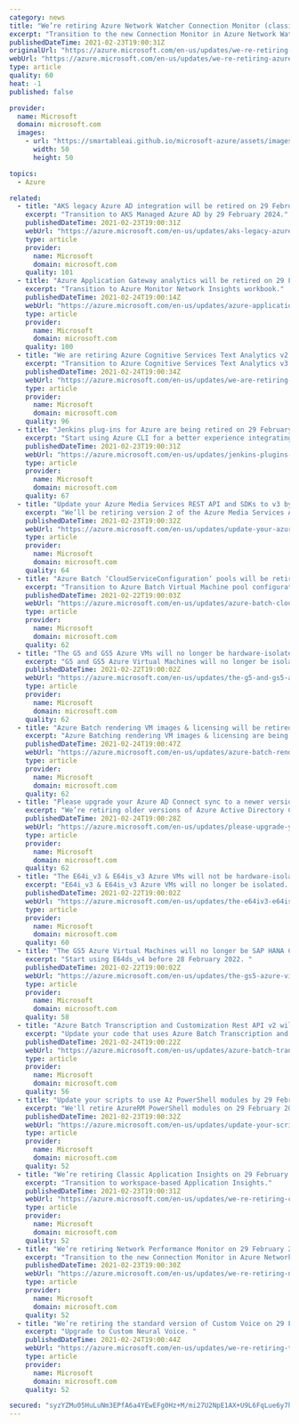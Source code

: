 ```yaml
---
category: news
title: "We’re retiring Azure Network Watcher Connection Monitor (classic) on 29 February 2024"
excerpt: "Transition to the new Connection Monitor in Azure Network Watcher."
publishedDateTime: 2021-02-23T19:00:31Z
originalUrl: "https://azure.microsoft.com/en-us/updates/we-re-retiring-azure-network-watcher-connection-monitor-classic-on-29-february-2024/"
webUrl: "https://azure.microsoft.com/en-us/updates/we-re-retiring-azure-network-watcher-connection-monitor-classic-on-29-february-2024/"
type: article
quality: 60
heat: -1
published: false

provider:
  name: Microsoft
  domain: microsoft.com
  images:
    - url: "https://smartableai.github.io/microsoft-azure/assets/images/organizations/microsoft.com-50x50.jpg"
      width: 50
      height: 50

topics:
  - Azure

related:
  - title: "AKS legacy Azure AD integration will be retired on 29 February 2024"
    excerpt: "Transition to AKS Managed Azure AD by 29 February 2024."
    publishedDateTime: 2021-02-23T19:00:31Z
    webUrl: "https://azure.microsoft.com/en-us/updates/aks-legacy-azure-ad-integration-will-be-retired-on-29-february-2024/"
    type: article
    provider:
      name: Microsoft
      domain: microsoft.com
    quality: 101
  - title: "Azure Application Gateway analytics will be retired on 29 February 2024 "
    excerpt: "Transition to Azure Monitor Network Insights workbook."
    publishedDateTime: 2021-02-24T19:00:14Z
    webUrl: "https://azure.microsoft.com/en-us/updates/azure-application-gateway-analytics-will-be-retired-on-29-february-2024/"
    type: article
    provider:
      name: Microsoft
      domain: microsoft.com
    quality: 100
  - title: "We are retiring Azure Cognitive Services Text Analytics v2.x on 29 February 2024 "
    excerpt: "Transition to Azure Cognitive Services Text Analytics v3."
    publishedDateTime: 2021-02-24T19:00:34Z
    webUrl: "https://azure.microsoft.com/en-us/updates/we-are-retiring-azure-cognitive-services-text-analytics-v2x-on-29-february-2024/"
    type: article
    provider:
      name: Microsoft
      domain: microsoft.com
    quality: 96
  - title: "Jenkins plug-ins for Azure are being retired on 29 February 2024"
    excerpt: "Start using Azure CLI for a better experience integrating with Azure service."
    publishedDateTime: 2021-02-23T19:00:31Z
    webUrl: "https://azure.microsoft.com/en-us/updates/jenkins-plugins-for-azure-are-being-retired-on-29-february-2024/"
    type: article
    provider:
      name: Microsoft
      domain: microsoft.com
    quality: 67
  - title: "Update your Azure Media Services REST API and SDKs to v3 by 29 February 2024"
    excerpt: "We’ll be retiring version 2 of the Azure Media Services API and the associated client SDKs on 29 February 2024. "
    publishedDateTime: 2021-02-23T19:00:32Z
    webUrl: "https://azure.microsoft.com/en-us/updates/update-your-azure-media-services-rest-api-and-sdks-to-v3-by-29-february-2024/"
    type: article
    provider:
      name: Microsoft
      domain: microsoft.com
    quality: 64
  - title: "Azure Batch ‘CloudServiceConfiguration’ pools will be retired on 29 February 2024"
    excerpt: "Transition to Azure Batch Virtual Machine pool configuration by 29 February 2024. "
    publishedDateTime: 2021-02-22T19:00:03Z
    webUrl: "https://azure.microsoft.com/en-us/updates/azure-batch-cloudserviceconfiguration-pools-will-be-retired-on-29-february-2024/"
    type: article
    provider:
      name: Microsoft
      domain: microsoft.com
    quality: 62
  - title: "The G5 and GS5 Azure VMs will no longer be hardware-isolated on 28 February 2022 "
    excerpt: "G5 and GS5 Azure Virtual Machines will no longer be isolated."
    publishedDateTime: 2021-02-22T19:00:02Z
    webUrl: "https://azure.microsoft.com/en-us/updates/the-g5-and-gs5-azure-vms-will-no-longer-be-hardwareisolated-on-28-february-2022/"
    type: article
    provider:
      name: Microsoft
      domain: microsoft.com
    quality: 62
  - title: "Azure Batch rendering VM images & licensing will be retired on 29 February 2024 "
    excerpt: "Azure Batching rendering VM images & licensing are being retired."
    publishedDateTime: 2021-02-24T19:00:47Z
    webUrl: "https://azure.microsoft.com/en-us/updates/azure-batch-rendering-vm-images-licensing-will-be-retired-on-29-february-2024/"
    type: article
    provider:
      name: Microsoft
      domain: microsoft.com
    quality: 62
  - title: "Please upgrade your Azure AD Connect sync to a newer version by 29 February 2024 "
    excerpt: "We’re retiring older versions of Azure Active Directory Connect."
    publishedDateTime: 2021-02-24T19:00:28Z
    webUrl: "https://azure.microsoft.com/en-us/updates/please-upgrade-your-azure-ad-connect-sync-to-a-newer-version-by-29-february-2024/"
    type: article
    provider:
      name: Microsoft
      domain: microsoft.com
    quality: 62
  - title: "The E64i_v3 & E64is_v3 Azure VMs will not be hardware-isolated on 28 February 2022  "
    excerpt: "E64i_v3 & E64is_v3 Azure VMs will no longer be isolated. "
    publishedDateTime: 2021-02-22T19:00:02Z
    webUrl: "https://azure.microsoft.com/en-us/updates/the-e64iv3-e64isv3-azure-vms-will-not-be-hardwareisolated-on-28-february-2022/"
    type: article
    provider:
      name: Microsoft
      domain: microsoft.com
    quality: 60
  - title: "The GS5 Azure Virtual Machines will no longer be SAP HANA Certified on 28 February 2022  "
    excerpt: "Start using E64ds_v4 before 28 February 2022. "
    publishedDateTime: 2021-02-22T19:00:02Z
    webUrl: "https://azure.microsoft.com/en-us/updates/the-gs5-azure-virtual-machines-will-no-longer-be-sap-hana-certified-on-28-february-2022/"
    type: article
    provider:
      name: Microsoft
      domain: microsoft.com
    quality: 58
  - title: "Azure Batch Transcription and Customization Rest API v2 will be retired by 29 February 2024  "
    excerpt: "Update your code that uses Azure Batch Transcription and Customization Rest API."
    publishedDateTime: 2021-02-24T19:00:22Z
    webUrl: "https://azure.microsoft.com/en-us/updates/azure-batch-transcription-and-customization-rest-api-v2-will-be-retired-by-29-february-2024/"
    type: article
    provider:
      name: Microsoft
      domain: microsoft.com
    quality: 56
  - title: "Update your scripts to use Az PowerShell modules by 29 February 2024"
    excerpt: "We'll retire AzureRM PowerShell modules on 29 February 2024."
    publishedDateTime: 2021-02-23T19:00:32Z
    webUrl: "https://azure.microsoft.com/en-us/updates/update-your-scripts-to-use-az-powershell-modules-by-29-february-2024/"
    type: article
    provider:
      name: Microsoft
      domain: microsoft.com
    quality: 52
  - title: "We’re retiring Classic Application Insights on 29 February 2024"
    excerpt: "Transition to workspace-based Application Insights."
    publishedDateTime: 2021-02-23T19:00:31Z
    webUrl: "https://azure.microsoft.com/en-us/updates/we-re-retiring-classic-application-insights-on-29-february-2024/"
    type: article
    provider:
      name: Microsoft
      domain: microsoft.com
    quality: 52
  - title: "We’re retiring Network Performance Monitor on 29 February 2024"
    excerpt: "Transition to the new Connection Monitor in Azure Network Watcher.  "
    publishedDateTime: 2021-02-23T19:00:30Z
    webUrl: "https://azure.microsoft.com/en-us/updates/we-re-retiring-network-performance-monitor-on-29-february-2024/"
    type: article
    provider:
      name: Microsoft
      domain: microsoft.com
    quality: 52
  - title: "We’re retiring the standard version of Custom Voice on 29 February 2024"
    excerpt: "Upgrade to Custom Neural Voice. "
    publishedDateTime: 2021-02-24T19:00:44Z
    webUrl: "https://azure.microsoft.com/en-us/updates/we-re-retiring-the-standard-version-of-custom-voice-on-29-february-2024/"
    type: article
    provider:
      name: Microsoft
      domain: microsoft.com
    quality: 52

secured: "syzYZMu05HuLuNm3EPfA6a4YEwEFg0Hz+M/mi27U2NpE1AX+U9L6FqLue6y7hHHUi94tC0pvt9nP7vN3larcR9or2wVeavjcOLdvDzoqG4s7dhosyFW1jQToHcojKgn1meuDRJ5THAsgUjpoflxoRYgNvrJkqldHMa+FL4u9if4z1+HtI8yOnrQ0asmFMDZI4bmwuui94P/QHF8Q4CiNH3P8ACIfBiE+bvti3MmLzb+zuaSVaHUJagu/aC9GIEzYMjKZp9cHDAF/q+1H6sRaZoaJh5o1Rtzf/ixDayIOURYr46/OY07B9RqS1CEdkdWHlE8WQIEDdkhCIiKPmWMget7RZPoATK1mk41tc8l1ezc=;1JL2y13618oTBTjFcIa1RQ=="
---
```


